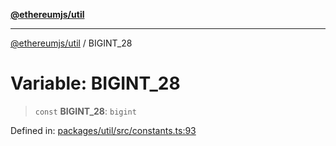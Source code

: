[**@ethereumjs/util**](../README.md)

***

[@ethereumjs/util](../README.md) / BIGINT\_28

# Variable: BIGINT\_28

> `const` **BIGINT\_28**: `bigint`

Defined in: [packages/util/src/constants.ts:93](https://github.com/ethereumjs/ethereumjs-monorepo/blob/master/packages/util/src/constants.ts#L93)
